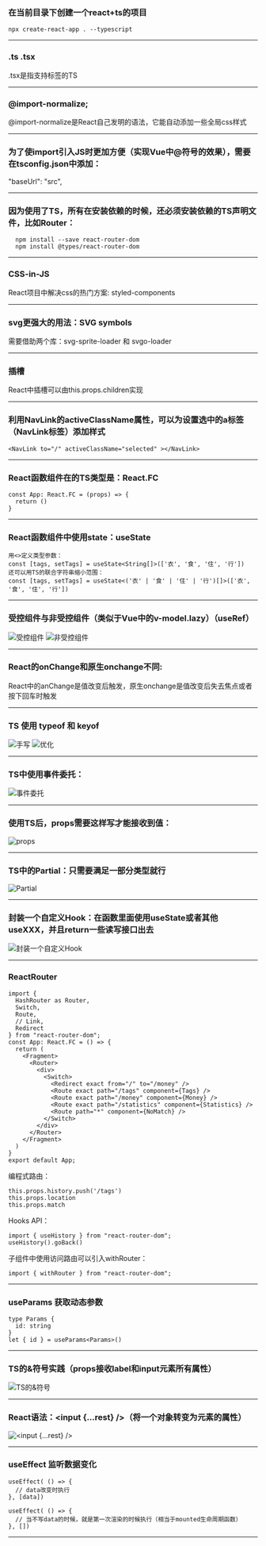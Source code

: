 ### 在当前目录下创建一个react+ts的项目
`npx create-react-app . --typescript`

***

### .ts .tsx
.tsx是指支持标签的TS

***

### @import-normalize;
@import-normalize是React自己发明的语法，它能自动添加一些全局css样式

***

### 为了使import引入JS时更加方便（实现Vue中@符号的效果），需要在tsconfig.json中添加：
"baseUrl": "src",

***

### 因为使用了TS，所有在安装依赖的时候，还必须安装依赖的TS声明文件，比如Router：
```
  npm install --save react-router-dom
  npm install @types/react-router-dom
```

***

### CSS-in-JS
React项目中解决css的热门方案: styled-components

***

### svg更强大的用法：SVG symbols
需要借助两个库：svg-sprite-loader 和 svgo-loader

***

### 插槽
React中插槽可以由this.props.children实现

***

### 利用NavLink的activeClassName属性，可以为设置选中的a标签（NavLink标签）添加样式
`<NavLink to="/" activeClassName="selected" ></NavLink>`

***

### React函数组件在的TS类型是：React.FC
```
const App: React.FC = (props) => {
  return ()
}
```

***

### React函数组件中使用state：useState
```
用<>定义类型参数：
const [tags, setTags] = useState<String[]>(['衣', '食', '住', '行'])
还可以用TS的联合字符串缩小范围：
const [tags, setTags] = useState<('衣' | '食' | '住' | '行')[]>(['衣', '食', '住', '行'])
```

***

### 受控组件与非受控组件（类似于Vue中的v-model.lazy）（useRef）
![受控组件](https://i.loli.net/2020/05/15/wTaRfGprX9AvnzE.png)
![非受控组件](https://i.loli.net/2020/05/15/riCDAw5ZG4HPcRz.png)

***

### React的onChange和原生onchange不同:
React中的anChange是值改变后触发，原生onchange是值改变后失去焦点或者按下回车时触发

***

### TS 使用 typeof 和 keyof
![手写](https://i.loli.net/2020/05/15/3HuboildzQaKpxC.png)
![优化](https://i.loli.net/2020/05/15/i2Ur9IX5BEO8Y6T.png)

***

### TS中使用事件委托：
![事件委托](https://i.loli.net/2020/05/15/P5C96agmHznZckG.png)

***

### 使用TS后，props需要这样写才能接收到值：
![props](https://i.loli.net/2020/05/15/O1YaP5M9W8iuxHU.png)

***

### TS中的Partial：只需要满足一部分类型就行
![Partial](https://i.loli.net/2020/05/15/wNT2mMytBfOAUnK.png)

***

### 封装一个自定义Hook：在函数里面使用useState或者其他useXXX，并且return一些读写接口出去
![封装一个自定义Hook](https://i.loli.net/2020/05/18/hqms1wVgSFWMazp.png)

***

### ReactRouter
```
import {
  HashRouter as Router,
  Switch,
  Route,
  // Link,
  Redirect
} from "react-router-dom";
const App: React.FC = () => {
  return (
    <Fragment>
      <Router>
        <div>
          <Switch>
            <Redirect exact from="/" to="/money" />
            <Route exact path="/tags" component={Tags} />
            <Route exact path="/money" component={Money} />
            <Route exact path="/statistics" component={Statistics} />
            <Route path="*" component={NoMatch} />
          </Switch>
        </div>
      </Router>
    </Fragment>
  )
}
export default App;
```
编程式路由：
```
this.props.history.push('/tags')
this.props.location
this.props.match
```
Hooks API：
```
import { useHistory } from "react-router-dom";
useHistory().goBack()
```
子组件中使用访问路由可以引入withRouter：
```
import { withRouter } from "react-router-dom";
```

***

### useParams 获取动态参数
```
type Params {
  id: string
}
let { id } = useParams<Params>()
```

***

### TS的&符号实践（props接收label和input元素所有属性）
![TS的&符号](https://i.loli.net/2020/05/19/1ohUEzNK7p6SuL8.png)

***

### React语法：<input {...rest} />（将一个对象转变为元素的属性）
![<input {...rest} />](https://i.loli.net/2020/05/19/dCkB8lheVLyXP4H.png)

***

### useEffect 监听数据变化
```
useEffect( () => {
  // data改变时执行
}, [data])
```
```
useEffect( () => {
  // 当不写data的时候，就是第一次渲染的时候执行（相当于mounted生命周期函数）
}, [])
```

***